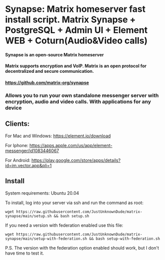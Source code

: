 
# Synapse: Matrix homeserver fast install script. Matrix Synapse + PostgreSQL + Admin UI + Element WEB + Coturn(Audio&amp;Video calls)


#### Synapse is an open-source Matrix homeserver
#### Matrix supports encryption and VoIP. Matrix is ​​an open protocol for decentralized and secure communication.
#### https://github.com/matrix-org/synapse


### Allows you to run your own standalone messenger server with encryption, audio and video calls. With applications for any device



## Clients:
For Mac and Windows: https://element.io/download 

For Iphone: https://apps.apple.com/us/app/element-messenger/id1083446067 

For Android: https://play.google.com/store/apps/details?id=im.vector.app&pli=1 



## Install 
System requirements:
Ubuntu 20.04

To install, log into your server via ssh and run the command as root:
```
wget https://raw.githubusercontent.com/JustUnknownDude/matrix-synapse/main/setup.sh && bash setup.sh
```
If you need a version with federation enabled use this file:
```
wget https://raw.githubusercontent.com/JustUnknownDude/matrix-synapse/main/setup-with-federation.sh && bash setup-with-federation.sh
```
P.S. The version with the federation option enabled should work, but I don't have time to test it.

